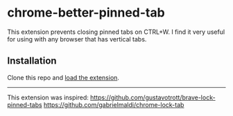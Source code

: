# chrome-better-pinned-tab

This extension prevents closing pinned tabs on CTRL+W. I find it very useful for using with any browser that has vertical tabs.

## Installation

Clone this repo and [load the extension](https://developer.chrome.com/docs/extensions/mv3/getstarted/#unpacked).

-------------

This extension was inspired:
https://github.com/gustavotrott/brave-lock-pinned-tabs
https://github.com/gabrielmaldi/chrome-lock-tab